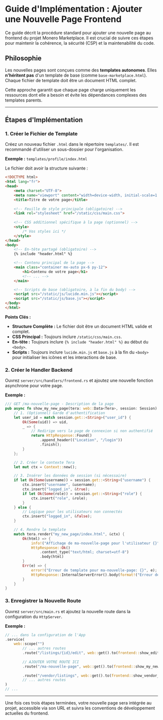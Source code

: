 # Guide d'Implémentation : Ajouter une Nouvelle Page Frontend

Ce guide décrit la procédure standard pour ajouter une nouvelle page au frontend du projet Monero Marketplace. Il est crucial de suivre ces étapes pour maintenir la cohérence, la sécurité (CSP) et la maintenabilité du code.

## Philosophie

Les nouvelles pages sont conçues comme des **templates autonomes**. Elles **n'héritent pas** d'un template de base (comme `base-marketplace.html`). Chaque fichier de template doit être un document HTML complet.

Cette approche garantit que chaque page charge uniquement les ressources dont elle a besoin et évite les dépendances complexes des templates parents.

---

## Étapes d'Implémentation

### 1. Créer le Fichier de Template

Créez un nouveau fichier `.html` dans le répertoire `templates/`. Il est recommandé d'utiliser un sous-dossier pour l'organisation.

**Exemple :** `templates/profile/index.html`

Le fichier doit avoir la structure suivante :

```html
<!DOCTYPE html>
<html lang="fr">
<head>
    <meta charset="UTF-8">
    <meta name="viewport" content="width=device-width, initial-scale=1.0">
    <title>Titre de votre page</title>
    
    <!-- Feuille de style principale (obligatoire) -->
    <link rel="stylesheet" href="/static/css/main.css">
    
    <!-- CSS additionnel spécifique à la page (optionnel) -->
    <style>
        /* Vos styles ici */
    </style>
</head>
<body>
    <!-- En-tête partagé (obligatoire) -->
    {% include "header.html" %}

    <!-- Contenu principal de la page -->
    <main class="container mx-auto px-6 py-12">
        <h1>Contenu de votre page</h1>
        <!-- ... -->
    </main>

    <!-- Scripts de base (obligatoire, à la fin du body) -->
    <script src="/static/js/lucide.min.js"></script>
    <script src="/static/js/base.js"></script>
</body>
</html>
```

**Points Clés :**
- **Structure Complète :** Le fichier doit être un document HTML valide et complet.
- **CSS Principal :** Toujours inclure `/static/css/main.css`.
- **En-tête :** Toujours inclure `{% include "header.html" %}` au début du `<body>`.
- **Scripts :** Toujours inclure `lucide.min.js` et `base.js` à la fin du `<body>` pour initialiser les icônes et les interactions de base.

### 2. Créer le Handler Backend

Ouvrez `server/src/handlers/frontend.rs` et ajoutez une nouvelle fonction asynchrone pour votre page.

**Exemple :**

```rust
/// GET /ma-nouvelle-page - Description de la page
pub async fn show_my_new_page(tera: web::Data<Tera>, session: Session) -> impl Responder {
    // 1. (Optionnel) Garde d'authentification
    let user_id = match session.get::<String>("user_id") {
        Ok(Some(uid)) => uid,
        _ => {
            // Redirige vers la page de connexion si non authentifié
            return HttpResponse::Found()
                .append_header(("Location", "/login"))
                .finish();
        }
    };

    // 2. Créer le contexte Tera
    let mut ctx = Context::new();

    // 3. Insérer les données de session (si nécessaire)
    if let Ok(Some(username)) = session.get::<String>("username") {
        ctx.insert("username", &username);
        ctx.insert("logged_in", &true);
        if let Ok(Some(role)) = session.get::<String>("role") {
            ctx.insert("role", &role);
        }
    } else {
        // Logique pour les utilisateurs non connectés
        ctx.insert("logged_in", &false);
    }

    // 4. Rendre le template
    match tera.render("my_new_page/index.html", &ctx) {
        Ok(html) => {
            info!("Affichage de ma-nouvelle-page pour l'utilisateur {}", user_id);
            HttpResponse::Ok()
                .content_type("text/html; charset=utf-8")
                .body(html)
        }
        Err(e) => {
            error!("Erreur de template pour ma-nouvelle-page: {}", e);
            HttpResponse::InternalServerError().body(format!("Erreur de template: {}", e))
        }
    }
}
```

### 3. Enregistrer la Nouvelle Route

Ouvrez `server/src/main.rs` et ajoutez la nouvelle route dans la configuration du `HttpServer`.

**Exemple :**

```rust
// ... dans la configuration de l'App
.service(
    web::scope("")
        // ... autres routes
        .route("/listings/{id}/edit", web::get().to(frontend::show_edit_listing))
        
        // AJOUTER VOTRE ROUTE ICI
        .route("/ma-nouvelle-page", web::get().to(frontend::show_my_new_page))
        
        .route("/vendor/listings", web::get().to(frontend::show_vendor_listings))
        // ... autres routes
)
// ...
```

---

Une fois ces trois étapes terminées, votre nouvelle page sera intégrée au projet, accessible via son URL et suivra les conventions de développement actuelles du frontend.
